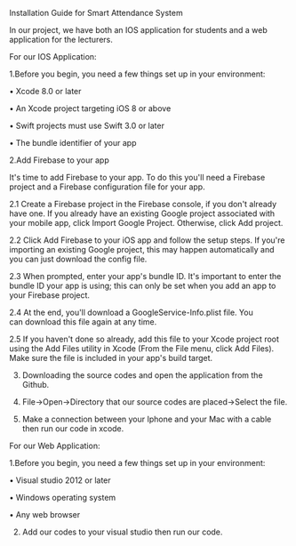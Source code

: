 Installation Guide for Smart Attendance System

In our project, we have both an IOS application for students and a web application for the lecturers.

For our IOS Application:

1.Before you begin, you need a few things set up in your environment:

•	Xcode 8.0 or later

•	An Xcode project targeting iOS 8 or above

•	Swift projects must use Swift 3.0 or later

•	The bundle identifier of your app

2.Add Firebase to your app

It's time to add Firebase to your app. To do this you'll need a Firebase project and a Firebase configuration file for your app.

2.1	Create a Firebase project in the Firebase console, if you don't already have one. If you already have an existing Google project associated with your mobile app, click Import Google Project. Otherwise, click Add project.

2.2	Click Add Firebase to your iOS app and follow the setup steps. If you're importing an existing Google project, this may happen automatically and you can just download the config file.

2.3	When prompted, enter your app's bundle ID. It's important to enter the bundle ID your app is using; this can only be set when you add an app to your Firebase project.

2.4	At the end, you'll download a GoogleService-Info.plist file. You can download this file again at any time.

2.5	 If you haven't done so already, add this file to your Xcode project root using the Add Files utility in Xcode (From the File menu, click Add Files). Make sure the file is included in your app's build target.

3.  Downloading the source codes and open the application from the Github.

4. File->Open->Directory that our source codes are placed->Select the file. 

5. Make a connection between your Iphone and your Mac with a cable then run our code in xcode.

For our Web Application:

1.Before you begin, you need a few things set up in your environment:

•	Visual studio 2012 or later

•	Windows operating system

•	Any web browser

2. Add our codes to your visual studio then run our code.







